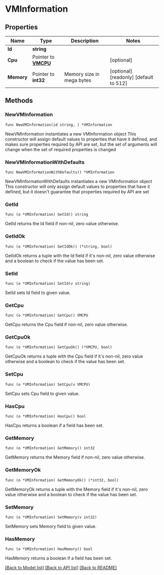 # VMInformation

## Properties

Name | Type | Description | Notes
------------ | ------------- | ------------- | -------------
**Id** | **string** |  | 
**Cpu** | Pointer to [**VMCPU**](VMCPU.md) |  | [optional] 
**Memory** | Pointer to **int32** | Memory size in mega bytes | [optional] [readonly] [default to 512]

## Methods

### NewVMInformation

`func NewVMInformation(id string, ) *VMInformation`

NewVMInformation instantiates a new VMInformation object
This constructor will assign default values to properties that have it defined,
and makes sure properties required by API are set, but the set of arguments
will change when the set of required properties is changed

### NewVMInformationWithDefaults

`func NewVMInformationWithDefaults() *VMInformation`

NewVMInformationWithDefaults instantiates a new VMInformation object
This constructor will only assign default values to properties that have it defined,
but it doesn't guarantee that properties required by API are set

### GetId

`func (o *VMInformation) GetId() string`

GetId returns the Id field if non-nil, zero value otherwise.

### GetIdOk

`func (o *VMInformation) GetIdOk() (*string, bool)`

GetIdOk returns a tuple with the Id field if it's non-nil, zero value otherwise
and a boolean to check if the value has been set.

### SetId

`func (o *VMInformation) SetId(v string)`

SetId sets Id field to given value.


### GetCpu

`func (o *VMInformation) GetCpu() VMCPU`

GetCpu returns the Cpu field if non-nil, zero value otherwise.

### GetCpuOk

`func (o *VMInformation) GetCpuOk() (*VMCPU, bool)`

GetCpuOk returns a tuple with the Cpu field if it's non-nil, zero value otherwise
and a boolean to check if the value has been set.

### SetCpu

`func (o *VMInformation) SetCpu(v VMCPU)`

SetCpu sets Cpu field to given value.

### HasCpu

`func (o *VMInformation) HasCpu() bool`

HasCpu returns a boolean if a field has been set.

### GetMemory

`func (o *VMInformation) GetMemory() int32`

GetMemory returns the Memory field if non-nil, zero value otherwise.

### GetMemoryOk

`func (o *VMInformation) GetMemoryOk() (*int32, bool)`

GetMemoryOk returns a tuple with the Memory field if it's non-nil, zero value otherwise
and a boolean to check if the value has been set.

### SetMemory

`func (o *VMInformation) SetMemory(v int32)`

SetMemory sets Memory field to given value.

### HasMemory

`func (o *VMInformation) HasMemory() bool`

HasMemory returns a boolean if a field has been set.


[[Back to Model list]](../README.md#documentation-for-models) [[Back to API list]](../README.md#documentation-for-api-endpoints) [[Back to README]](../README.md)


